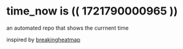 # time_now is (( 1721790000965 ))

an automated repo that shows the currnent time

inspired by [breakingheatmap](https://github.com/breakingheatmap/breakingheatmap)